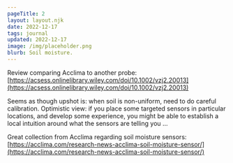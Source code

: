 ```yaml
---
pageTitle: 2
layout: layout.njk
date: 2022-12-17
tags: journal
updated: 2022-12-17
image: /img/placeholder.png
blurb: Soil moisture.
---
```


Review comparing Acclima to another probe: [https://acsess.onlinelibrary.wiley.com/doi/10.1002/vzj2.20013](https://acsess.onlinelibrary.wiley.com/doi/10.1002/vzj2.20013)

Seems as though upshot is: when soil is non-uniform, need to do careful calibration. Optimistic view: if you place some targeted sensors in particular locations, and develop some experience, you might be able to establish a local intuition around what the sensors are telling you ...

Great collection from Acclima regarding soil moisture sensors: [https://acclima.com/research-news-acclima-soil-moisture-sensor/](https://acclima.com/research-news-acclima-soil-moisture-sensor/)
